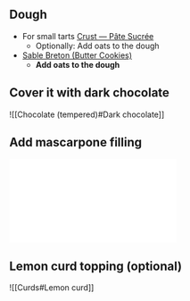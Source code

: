 ## Dough

- For small tarts [Crust — Pâte Sucrée](Crust%20—%20Pâte%20Sucrée.md)
	- Optionally: Add oats to the dough
- [Sable Breton (Butter Cookies)](Sable%20Breton%20(Butter%20Cookies).md)
	- **Add oats to the dough**

## Cover it with dark chocolate
![[Chocolate (tempered)#Dark chocolate]]

## Add mascarpone filling
![Cheese cake filling (no-bake)](Cheese%20cake%20filling%20(no-bake).md)

## Lemon curd topping (optional)
![[Curds#Lemon curd]]